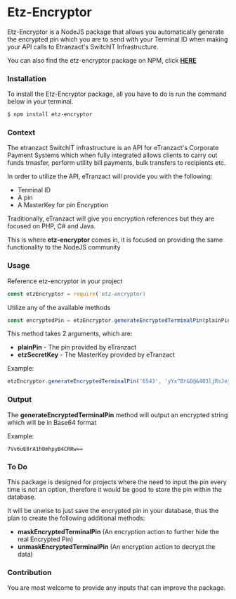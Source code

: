 # Etz-Encryptor

Etz-Encryptor is a NodeJS package that allows you automatically generate the encrypted pin which you are to send with your Terminal ID when making your API calls to Etranzact's SwitchIT Infrastructure.

You can also find the etz-encryptor package on NPM, click <a href="#">**HERE**</a>

### Installation

To install the Etz-Encryptor package, all you have to do is run the command below in your terminal.

```bash
$ npm install etz-encryptor
```

### Context

The etranzact SwitchIT infrastructure is an API for eTranzact's Corporate Payment Systems which when fully integrated allows clients to carry out funds trnasfer, perform utility bill payments, bulk transfers to recipients etc.

In order to utilize the API, eTranzact will provide you with the following:

- Terminal ID
- A pin
- A MasterKey for pin Encryption

Traditionally, eTranzact will give you encryption references but they are focused on PHP, C# and Java.

This is where **etz-encryptor** comes in, it is focused on providing the same functionality to the NodeJS community

### Usage

Reference etz-encryptor in your project

```javascript
const etzEncryptor = require('etz-encryptor)
```

Utilize any of the available methods

```javascript
const encryptedPin = etzEncryptor.generateEncryptedTerminalPin(plainPin, etzSecretKey)
```

This method takes 2 arguments, which are:

- **plainPin** - The pin provided by eTranzact
- **etzSecretKey** - The MasterKey provided by eTranzact

Example:

```javascript
etzEncryptor.generateEncryptedTerminalPin('6543', 'yYx^Br&D@&403ljRsJojNK6T5JuJdU')
```

### Output

The **generateEncryptedTerminalPin** method will output an encrypted string which will be in Base64 format

Example:

```
7Vv6uE8rA1h0mhpyB4CRRw==
```

### To Do

This package is designed for projects where the need to input the pin every time is not an option, therefore it would be good to store the pin within the database.

It will be unwise to just save the encrypted pin in your database, thus the plan to create the following additional methods:

- **maskEncryptedTerminalPin** (An encryption action to further hide the real Encrypted Pin)
- **unmaskEncryptedTerminalPin** (An encryption action to decrypt the data)

### Contribution

You are most welcome to provide any inputs that can improve the package.
